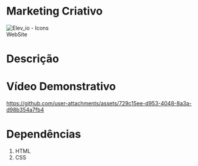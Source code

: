 # Marketing Criativo
![Elev_io - Icons](https://github.com/user-attachments/assets/08700aa5-683f-47d9-b53d-2bd45c8650ec)  <br>  WebSite

# Descrição 
 

#  Vídeo Demonstrativo
https://github.com/user-attachments/assets/729c15ee-d953-4048-8a3a-d98b354a7fb4

# Dependências 

 <ol>
  <li>HTML </li>
  <li>CSS </li>
 </ol>
 

